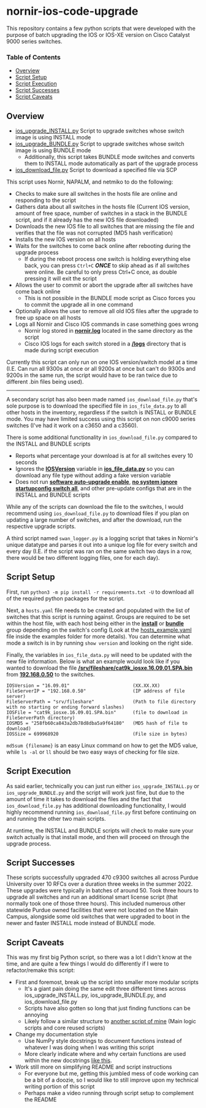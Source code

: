 # nornir-ios-code-upgrade
This repository contains a few python scripts that were developed with the purpose of batch upgrading the IOS or IOS-XE version on Cisco Catalyst 9000 series switches.

### Table of Contents
- [Overview](#overview)
- [Script Setup](#script-setup)
- [Script Execution](#script-execution)
- [Script Successes](#script-successes)
- [Script Caveats](#script-caveats)

## Overview
- [ios_upgrade_INSTALL.py](ios_upgrade_INSTALL.py) Script to upgrade switches whose switch image is using INSTALL mode
- [ios_upgrade_BUNDLE.py](ios_upgrade_BUNDLE.py) Script to upgrade switches whose switch image is using BUNDLE mode
    - Additionally, this script takes BUNDLE mode switches and converts them to INSTALL mode automatically as part of the upgrade process
- [ios_download_file.py](ios_download_file.py) Script to download a specified file via SCP

This script uses Nornir, NAPALM, and netmiko to do the following:
- Checks to make sure all switches in the hosts file are online and responding to the script
- Gathers data about all switches in the hosts file (Current IOS version, amount of free space, number of switches in a stack in the BUNDLE script, and if it already has the new IOS file downloaded)
- Downloads the new IOS file to all switches that are missing the file and verifies that the file was not corrupted (MD5 hash verification)
- Installs the new IOS version on all hosts
- Waits for the switches to come back online after rebooting during the upgrade process
    - If during the reboot process one switch is holding everything else back, you can press `Ctrl+C` **_ONCE_** to skip ahead as if all switches were online. Be careful to only press Ctrl+C once, as double pressing it will exit the script
- Allows the user to commit or abort the upgrade after all switches have come back online
    - This is not possible in the BUNDLE mode script as Cisco forces you to commit the upgrade all in one command
- Optionally allows the user to remove all old IOS files after the upgrade to free up space on all hosts
- Logs all Nornir and Cisco IOS commands in case something goes wrong
    - Nornir log stored in <ins>**nornir.log**</ins> located in the same directory as the script
    - Cisco IOS logs for each switch stored in a <ins>**/logs**</ins> directory that is made during script execution

Currently this script can only run on one IOS version/switch model at a time (I.E. Can run all 9300s at once or all 9200s at once but can't do 9300s and 9200s in the same run, the script would have to be ran twice due to different .bin files being used).

---

A secondary script has also been made named `ios_download_file.py` that's sole purpose is to download the specified file in `ios_file_data.py` to all other hosts in the inventory, regardless if the switch is INSTALL or BUNDLE mode.  You may have limited success using this script on non c9000 series switches (I've had it work on a c3650 and a c3560).

There is some additional functionality in `ios_download_file.py` compared to the INSTALL and BUNDLE scripts
- Reports what percentage your download is at for all switches every 10 seconds
- Ignores the <ins>**IOSVersion**</ins> variable in <ins>**ios_file_data.py**</ins> so you can download any file type without adding a fake version variable
- Does not run <ins>**software auto-upgrade enable**</ins>, <ins>**no system ignore startupconfig switch all**</ins>, and other pre-update configs that are in the INSTALL and BUNDLE scripts

While any of the scripts can download the file to the switches, I would recommend using `ios_download_file.py` to download files if you plan on updating a large number of switches, and after the download, run the respective upgrade scripts.

A third script named `swan_logger.py` is a logging script that takes in Nornir's unique datatype and parses it out into a unique log file for every switch and every day (I.E. if the script was ran on the same switch two days in a row, there would be two different logging files, one for each day).

## Script Setup
First, run `python3 -m pip install -r requirements.txt -U` to download all of the required python packages for the script.

Next, a `hosts.yaml` file needs to be created and populated with the list of switches that this script is running against.  Groups are required to be set within the host file, with each host being either in the <ins>**install**</ins> or <ins>**bundle**</ins> group depending on the switch's config (Look at the [hosts_example.yaml](examples/hosts_example.yaml) file inside the examples folder for more details).  You can determine what mode a switch is in by running `show version` and looking on the right side.

Finally, the variables in `ios_file_data.py` will need to be updated with the new file information.  Below is what an example would look like if you wanted to download the file <ins>**/srv/fileshare/cat9k_iosxe.16.09.01.SPA.bin**</ins> from <ins>**192.168.0.50**</ins> to the switches.
```
IOSVersion = "16.09.01"                       (XX.XX.XX)
FileServerIP = "192.168.0.50"                 (IP address of file server)
FileServerPath = "srv/fileshare"              (Path to file directory with no starting or ending forward slashes)
IOSFile = "cat9k_iosxe.16.09.01.SPA.bin"      (file to download in FileServerPath directory)
IOSMD5 = "258fb60ca843a2db78d8dba5a9f64180"   (MD5 hash of file to download)
IOSSize = 699968920                           (File size in bytes)
```

`md5sum {filename}` is an easy Linux command on how to get the MD5 value, while `ls -al` or `ll` should be two easy ways of checking for file size.

## Script Execution
As said earlier, technically you can just run either `ios_upgrade_INSTALL.py` or `ios_upgrade_BUNDLE.py` and the script will work just fine, but due to the amount of time it takes to download the files and the fact that `ios_download_file.py` has additional downloading functionality, I would highly recommend running `ios_download_file.py` first before continuing on and running the other two main scripts.

At runtime, the INSTALL and BUNDLE scripts will check to make sure your switch actually is that install mode, and then will proceed on through the upgrade process.

## Script Successes
These scripts successfully upgraded 470 c9300 switches all across Purdue University over 10 RFCs over a duration three weeks in the summer 2022.  These upgrades were typically in batches of around 50.  Took three hours to upgrade all switches and run an additional smart license script (that normally took one of those three hours).  This included numerous other statewide Purdue owned facilities that were not located on the Main Campus, alongside some old switches that were upgraded to boot in the newer and faster INSTALL mode instead of BUNDLE mode.

## Script Caveats
This was my first big Python script, so there was a lot I didn't know at the time, and are quite a few things I would do differently if I were to refactor/remake this script:

- First and foremost, break up the script into smaller more modular scripts
    - It's a giant pain doing the same edit three different times across ios_upgrade_INSTALL.py, ios_upgrade_BUNDLE.py, and ios_download_file.py
    - Scripts have also gotten so long that just finding functions can be annoying
    - Likely follow a similar structure to [another script of mine](https://github.com/DarkSplash/python-sharepoint-file-manager) (Main logic scripts and core reused scripts)
- Change my documentation style
    - Use NumPy style docstrings to document functions instead of whatever I was doing when I was writing this script
    - More clearly indicate where and why certain functions are used within the new docstrings [like this](https://github.com/DarkSplash/pingplotter-csv-graph/blob/main/graph.py#L110).
- Work still more on simplifying README and script instructions
    - For everyone but me, getting this jumbled mess of code working can be a bit of a doozie, so I would like to still improve upon my technical writing portion of this script
    - Perhaps make a video running through script setup to complement the README